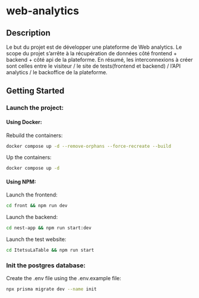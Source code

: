 # web-analytics

## Description
Le but du projet est de développer une plateforme de Web analytics.
Le scope du projet s’arrête à la récupération de données côté frontend + backend + côté api de la plateforme. En
résumé, les interconnexions à créer sont celles entre le visiteur / le site de tests(frontend et backend) / l’API
analytics / le backoffice de la plateforme.

## Getting Started


### Launch the project:

#### Using Docker:

Rebuild the containers:
```bash
docker compose up -d --remove-orphans --force-recreate --build
```

Up the containers:
```bash
docker compose up -d
```

#### Using NPM:

Launch the frontend:
```bash
cd front && npm run dev
```

Launch the backend:
```bash
cd nest-app && npm run start:dev
```

Launch the test website:
```bash
cd ItetsuLaTable && npm run start
```

### Init the postgres database:

Create the .env file using the .env.example file:


```bash
npx prisma migrate dev --name init
```
